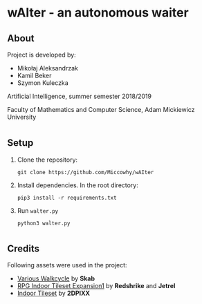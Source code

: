 # wAIter - an autonomous waiter

## About
Project is developed by:
+ Mikołaj Aleksandrzak
+ Kamil Beker
+ Szymon Kuleczka

Artificial Intelligence, summer semester 2018/2019

Faculty of Mathematics and Computer Science, Adam Mickiewicz University
#
## Setup
1. Clone the repository:

    `git clone https://github.com/Miccowhy/wAIter`
2. Install dependencies. In the root directory:

    `pip3 install -r requirements.txt`
3. Run `walter.py`

    `python3 walter.py`
#
## Credits
Following assets were used in the project:
* [Various Walkcycle](https://opengameart.org/content/various-walkcycle-8-characters) by **Skab**
* [RPG Indoor Tileset Expansion1](https://opengameart.org/content/rpg-indoor-tileset-expansion-1) by **Redshrike** and **Jetrel**
* [Indoor Tileset](https://opengameart.org/content/indoor-tileset) by **2DPIXX**